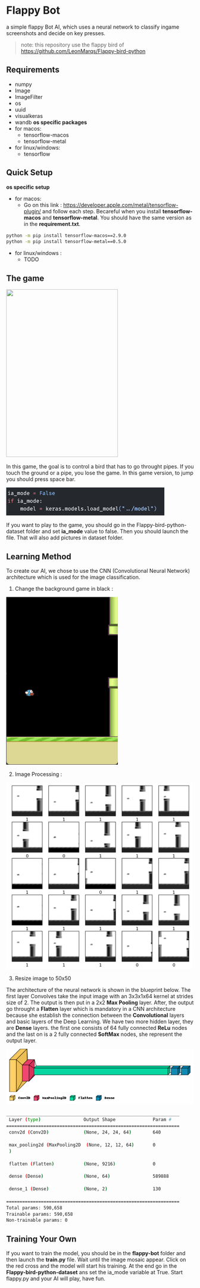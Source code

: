 # Flappy Bot

a simple flappy Bot AI, which uses a neural network to classify ingame screenshots and decide on key presses.

> note: this repository use the flappy bird of https://github.com/LeonMarqs/Flappy-bird-python

## Requirements

- numpy
- Image
- ImageFilter
- os
- uuid
- visualkeras
- wandb
**os specific packages**
- for macos:
  - tensorflow-macos
  - tensorflow-metal
- for linux/windows:
  - tensorflow

## Quick Setup

**os specific setup**
- for macos:
  - Go on this link : https://developer.apple.com/metal/tensorflow-plugin/ and follow each step. Becareful when you install **tensorflow-macos** and **tensorflow-metal**. You should have the same version as in the **requirement.txt**.

```bash
python -m pip install tensorflow-macos==2.9.0
python -m pip install tensorflow-metal==0.5.0
```
- for linux/windows :
  - TODO


## The game

<img src="img/game_exemple.gif" width="300px" height="450px">

In this game, the goal is to control a bird that has to go throught pipes. If you touch the ground or a pipe, you lose the game. In this game version, to jump you should press space bar. 

<img src="img/set_ia-mode_false.png" width="425px" height="75px">

If you want to play to the game, you should go in the Flappy-bird-python-dataset folder and set **ia_mode** value to false. Then you should launch the file. That will also add pictures in dataset folder.

## Learning Method

To create our AI, we chose to use the CNN (Convolutional Neural Network) architecture which is used for the image classification.

1. Change the background game in black :
                
<img src="img/bg_black_flappy_bird.png" width="300px" height="450px">

2. Image Processing :

<img src="img/mosaic_image_processing.png" width="500px" height="500px">

3. Resize image to 50x50


The architecture of the neural network is shown in the blueprint below. The first layer Convolves take the input image with an 3x3x1x64 kernel at strides size of 2. The output is then put in a 2x2 **Max Pooling** layer. After, the output go throught a **Flatten** layer which is mandatory in a CNN architecture because she establish the connection between the **Convolutional** layers and basic layers of the Deep Learning. We have two more hidden layer, they are **Dense** layers. the first one consists of 64 fully connected **ReLu** nodes and the last on is a 2 fully connected **SoftMax** nodes, she represent the output layer.

<img src="img/neural_network.png">

```bash
_________________________________________________________________
 Layer (type)                Output Shape              Param #   
=================================================================
 conv2d (Conv2D)             (None, 24, 24, 64)        640       
                                                                 
 max_pooling2d (MaxPooling2D  (None, 12, 12, 64)       0         
 )                                                               
                                                                 
 flatten (Flatten)           (None, 9216)              0         
                                                                 
 dense (Dense)               (None, 64)                589888    
                                                                 
 dense_1 (Dense)             (None, 2)                 130       
                                                                 
=================================================================
Total params: 590,658
Trainable params: 590,658
Non-trainable params: 0
```

## Training Your Own

If you want to train the model, you should be in the **flappy-bot** folder and then launch the **train.py** file. Wait until the image mosaic appear. Click on the red cross and the model will start his training. At the end go in the **Flappy-bird-python-dataset** ans set the ia_mode variable at True. Start flappy.py and your AI will play, have fun.  


